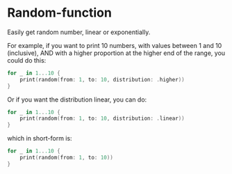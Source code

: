 # Random-function
Easily get random number, linear or exponentially.

For example, if you want to print 10 numbers, with values between 1 and 10 (inclusive), AND with a higher proportion at the higher end of the range, you could do this:

```Swift
for _ in 1...10 {
    print(random(from: 1, to: 10, distribution: .higher))
}
```

Or if you want the distribution linear, you can do:

```Swift
for _ in 1...10 {
    print(random(from: 1, to: 10, distribution: .linear))
}
```

which in short-form is:

```Swift
for _ in 1...10 {
    print(random(from: 1, to: 10))
}
```
